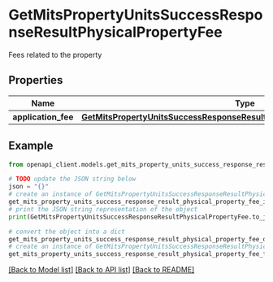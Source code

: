 # GetMitsPropertyUnitsSuccessResponseResultPhysicalPropertyFee

Fees related to the property

## Properties

Name | Type | Description | Notes
------------ | ------------- | ------------- | -------------
**application_fee** | [**GetMitsPropertyUnitsSuccessResponseResultPhysicalPropertyFeeApplicationFee**](GetMitsPropertyUnitsSuccessResponseResultPhysicalPropertyFeeApplicationFee.md) |  | [optional] 

## Example

```python
from openapi_client.models.get_mits_property_units_success_response_result_physical_property_fee import GetMitsPropertyUnitsSuccessResponseResultPhysicalPropertyFee

# TODO update the JSON string below
json = "{}"
# create an instance of GetMitsPropertyUnitsSuccessResponseResultPhysicalPropertyFee from a JSON string
get_mits_property_units_success_response_result_physical_property_fee_instance = GetMitsPropertyUnitsSuccessResponseResultPhysicalPropertyFee.from_json(json)
# print the JSON string representation of the object
print(GetMitsPropertyUnitsSuccessResponseResultPhysicalPropertyFee.to_json())

# convert the object into a dict
get_mits_property_units_success_response_result_physical_property_fee_dict = get_mits_property_units_success_response_result_physical_property_fee_instance.to_dict()
# create an instance of GetMitsPropertyUnitsSuccessResponseResultPhysicalPropertyFee from a dict
get_mits_property_units_success_response_result_physical_property_fee_from_dict = GetMitsPropertyUnitsSuccessResponseResultPhysicalPropertyFee.from_dict(get_mits_property_units_success_response_result_physical_property_fee_dict)
```
[[Back to Model list]](../README.md#documentation-for-models) [[Back to API list]](../README.md#documentation-for-api-endpoints) [[Back to README]](../README.md)


